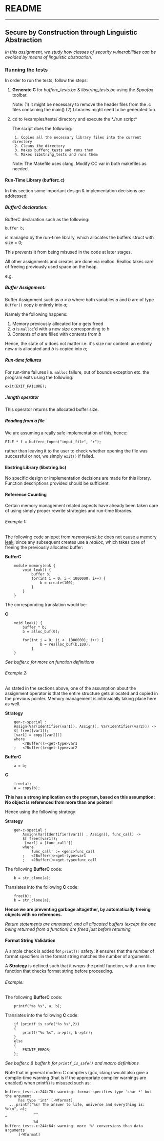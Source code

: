 # README
----
## Secure by Construction through Linguistic Abstraction
*In this assignment, we study how classes of security vulnerabilities can be avoided by means of linguistic abstraction.*


### Running the tests

In order to run the tests, follow the steps:

1. **Generate C**  for *bufferc_tests.bc* & *libstring_tests.bc* using the *Spoofax* toolbar. 
    
    Note: 	(1) it might be necessary to remove the header files from the .c files containing the main()
			(2) Libraries might need to be generated too.

2. cd to /examples/tests/ directory and execute the \*./run script*
	
	The script does the following:

		1. Copies all the necessary library files into the current directory
		2. Cleans the directory
		3. Makes bufferc_tests and runs them
		4. Makes libstring_tests and runs them


    Note:
	The Makefile uses clang. Modify CC var in both makefiles as needed.

#### Run-Time Library (bufferc.c)

In this section some important design & implementation decisions are addressed:

##### BufferC declaration:
BufferC declaration such as the following:

`buffer b;`

is managed by the run-time library, which allocates the buffers struct with size = 0;

This prevents it from being misused in the code at later stages.

All other assignments and creates are done via realloc. Realloc takes care of freeing previously used space on the heap.

e.g.

##### Buffer Assignment:

Buffer Assignment such as *a = b* where both variables *a* and *b* are of type `Buffer()` copy *b* entirely into *a*;

Namely the following happens:
1. Memory previously allocated for *a* gets freed
2. *a* is `malloc`'d with a new size corresponding to *b*
3. Contents of *a* are filled with contents from *b*

Hence, the state of *a* does not matter i.e. it's size nor content: an entirely new *a* is allocated and *b* is copied into *a*;


##### Run-time failures

For run-time failures i.e. `malloc` failure, out of bounds exception etc. the program exits using the following:

`exit(EXIT_FAILURE);`

##### .length operator

This operator returns the allocated buffer size.

##### Reading from a file

We are assuming a really safe implementation of this, hence:

`FILE * f = bufferc_fopen("input_file", "r");`

rather than leaving it to the user to check whether opening the file was successful or not, we simply `exit()` if failed.


#### libstring Library (libstring.bc)

No specific design or implementation decisions are made for this library. Function descriptions provided should be sufficient. 


#### Reference Counting

Certain memory management related aspects have already been taken care of using simply proper rewrite strategies and run-time libraries.

###### Example 1:

The following code snippet from *memoryleak.bc* <u>does not cause a memory leak</u>, since any subsequent creates use a *realloc*, which takes care of freeing the previously allocated buffer:

**BufferC**

		module memoryleak {
			void leak() { 
				buffer b;
				for(int i = 0; i < 1000000; i++) {
					b = create(100);
				}
			}
		}

The corresponding translation would be:

**C**

		void leak() {
			buffer * b;
			b = alloc_buf(0);
			
			for(int i = 0; (i <  1000000); i++) {
					b = realloc_buf(b,100);
				}
		}
*See buffer.c for more on function definitions*

###### Example 2:

As stated in the sections above, one of the assumption about the assignment operator is that the entire structure gets allocated and copied in the previous pointer. Memory management is intrinsically taking place here as well.

**Strategy**

		gen-c-special :
		Assign(Var(Identifier(var1)), Assign(), Var(Identifier(var2))) -> 
		$[ free([var1]);
		[var1] = copy([var2])]
		where
			<?Buffer()><get-type>var1
		;	<?Buffer()><get-type>var2

**BufferC**

		a = b;

**C**

		free(a);
		a = copy(b);

**This has a strong implication on the program, based on this assumption: No object is referenced from more than one pointer!**


Hence using the following strategy:

**Strategy**

		gen-c-special :
		    Assign(Var(Identifier(var1)) , Assign(), func_call) ->
		    $[ free([var1]);
			 [var1] = [func_call']]
			where
				func_call' := <genc>func_call
			;	<?Buffer()><get-type>var1
			; 	<?Buffer()><get-type>func_call

The following **BufferC** code:

		b = str_clone(a);
		
Translates into the following **C** code:

		free(b);
		b = str_clone(a);
	
**Hence we are preventing garbage altogether, by automatically freeing objects with no references.**

*Return statements are annotated, and all allocated buffers (except the one being returned from a function) are freed just before returning.*


#### Format String Validation

A simple check is added for `printf()` safety: it ensures that the number of format specifiers in the format string matches the number of arguments.

A **Strategy** is defined such that it *wraps* the printf function, with a run-time function that checks format string before proceeding.

###### Example:

The following **BufferC** code:

		printf("%s %s", a, b);	
	
Translates into the following **C** code:

		if (printf_is_safe("%s %s",2))
		{
			printf("%s %s", a->ptr, b->ptr);
		}
		else
		{
			PRINTF_ERROR;
		};

*See buffer.c & buffer.h for `printf_is_safe()` and macro definitions*

Note that in general modern C compilers (gcc, clang) would also give a compile-time warning (that is if the appropriate compiler warnings are enabled) when printf() is misused such as:

	bufferc_tests.c:244:70: warning: format specifies type 'char *' but the argument
	      has type 'int' [-Wformat]
	  ...printf("%s! The answer to life, universe and everything is: %d\n", a);
	             ~~                                                         ^
	             %d
	bufferc_tests.c:244:64: warning: more '%' conversions than data arguments
	      [-Wformat]

